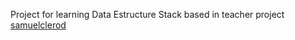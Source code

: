 Project for learning Data Estructure Stack based in teacher project 
<a href="https://github.com/samuelclerod/PilhaJS">samuelclerod</a>
